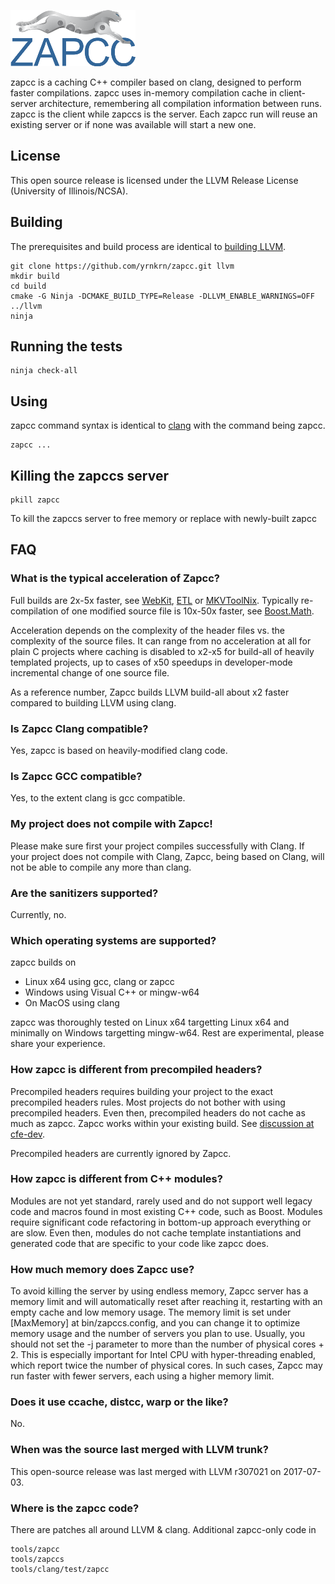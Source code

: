 ![ZAPCC Logo](/docs/zapcc/zapcc-logo.png)

zapcc is a caching C++ compiler based on clang, designed to perform faster compilations.
zapcc uses in-memory compilation cache in client-server architecture, remembering all compilation information between runs. 
zapcc is the client while zapccs is the server. Each zapcc run will reuse an existing server or if none was available will start a new one.

## License

This open source release is licensed under the LLVM Release License (University of Illinois/NCSA).

## Building

The prerequisites and build process are identical to [building LLVM](https://llvm.org/docs/CMake.html).

    git clone https://github.com/yrnkrn/zapcc.git llvm
    mkdir build
    cd build
    cmake -G Ninja -DCMAKE_BUILD_TYPE=Release -DLLVM_ENABLE_WARNINGS=OFF ../llvm
    ninja
    
## Running the tests
    
    ninja check-all

## Using

zapcc command syntax is identical to [clang](https://clang.llvm.org/docs/UsersManual.html) with the command being zapcc.
   
    zapcc ...
   
## Killing the zapccs server

    pkill zapcc

To kill the zapccs server to free memory or replace with newly-built zapcc
    
## FAQ

### What is the typical acceleration of Zapcc?

Full builds are 2x-5x faster, see [WebKit](https://www.zapcc.com/demo-webkit), [ETL](https://baptiste-wicht.com/posts/2016/12/zapcc-cpp-compilation-speed-against-gcc-54-and-clang-39.html) or  [MKVToolNix](https://www.bunkus.org/blog/2018/06/speeding-up-mkvtoolnix-compilation-speed-with-zapcc/).
Typically re-compilation of one modified source file is 10x-50x faster, see [Boost.Math](https://www.zapcc.com/demo-incremental-build/). 

Acceleration depends on the complexity of the header files vs. the complexity of the source files. It can range from no acceleration at all for plain C projects where caching is disabled to x2-x5 for build-all of heavily templated projects, up to cases of x50 speedups in developer-mode incremental change of one source file.

As a reference number, Zapcc builds LLVM build-all about x2 faster compared to building LLVM using clang.

### Is Zapcc Clang compatible?

Yes, zapcc is based on heavily-modified clang code.

### Is Zapcc GCC compatible?

Yes, to the extent clang is gcc compatible.

### My project does not compile with Zapcc!

Please make sure first your project compiles successfully with Clang. If your project does not compile with Clang, Zapcc, being based on Clang, will not be able to compile any more than clang.

### Are the sanitizers supported?

Currently, no.

### Which operating systems are supported?

zapcc builds on 
* Linux x64 using gcc, clang or zapcc
* Windows using Visual C++ or mingw-w64
* On MacOS using clang

zapcc was thoroughly tested on Linux x64 targetting Linux x64 and minimally on Windows targetting mingw-w64.
Rest are experimental, please share your experience.

### How zapcc is different from precompiled headers?

Precompiled headers requires building your project to the exact precompiled headers rules. Most projects do not bother with using precompiled headers. Even then, precompiled  headers do not cache as much as zapcc. Zapcc works within your existing build.
See [discussion at cfe-dev](http://lists.llvm.org/pipermail/cfe-dev/2015-May/043155.html).

Precompiled headers are currently ignored by Zapcc.

### How zapcc is different from C++ modules?

Modules are not yet standard, rarely used and do not support well legacy code and macros found in most existing C++ code, such as Boost. Modules require significant code refactoring in bottom-up approach everything or are slow. Even then, modules do not cache template instantiations and generated code that are specific to your code like zapcc does.

### How much memory does Zapcc use?

To avoid killing the server by using endless memory, Zapcc server has a memory limit and will automatically reset after reaching it, restarting with an empty cache and low memory usage. The memory limit is set under [MaxMemory] at bin/zapccs.config, and you can change it to optimize memory usage and the number of servers you plan to use. Usually, you should not set the -j parameter to more than the number of physical cores + 2. This is especially important for Intel CPU with hyper-threading enabled, which report twice the number of physical cores. In such cases, Zapcc may run faster with fewer servers, each using a higher memory limit.

### Does it use ccache, distcc, warp or the like?

No.

### When was the source last merged with LLVM trunk?

This open-source release was last merged with LLVM r307021 on 2017-07-03.

### Where is the zapcc code?

There are patches all around LLVM & clang.
Additional zapcc-only code in

    tools/zapcc
    tools/zapccs
    tools/clang/test/zapcc
